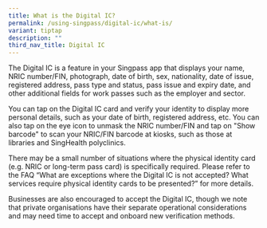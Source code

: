 ```yaml
---
title: What is the Digital IC?
permalink: /using-singpass/digital-ic/what-is/
variant: tiptap
description: ""
third_nav_title: Digital IC
---
```

<p>The Digital IC is a feature in your Singpass app that displays your name,
NRIC number/FIN, photograph, date of birth, sex, nationality, date of issue,
registered address, pass type and status, pass issue and expiry date, and
other additional fields for work passes such as the employer and sector.</p>
<p>You can tap on the Digital IC card and verify your identity to display
more personal details, such as your date of birth, registered address,
etc. You can also tap on the eye icon to unmask the NRIC number/FIN and
tap on "Show barcode" to scan your NRIC/FIN barcode at kiosks, such as
those at libraries and SingHealth polyclinics.</p>
<p>There may be a small number of situations where the physical identity
card (e.g. NRIC or long-term pass card) is specifically required. Please
refer to the FAQ “What are exceptions where the Digital IC is not accepted?
What services require physical identity cards to be presented?” for more
details.</p>
<p>Businesses are also encouraged to accept the Digital IC, though we note
that private organisations have their separate operational considerations
and may need time to accept and onboard new verification methods.</p>